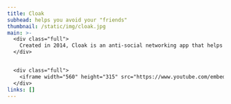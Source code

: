 ```yaml
---
title: Cloak
subhead: helps you avoid your "friends"
thumbnail: /static/img/cloak.jpg
main: >-
  <div class="full">
    Created in 2014, Cloak is an anti-social networking app that helps you avoid people you don't want to see. It pulls in location data from popular social networks—Instagram, Facebook, Twitter, and Foursquare—and warns you when you get too close to people you don't want to run into.<br><br>
  </div>


  <div class="full">
    <iframe width="560" height="315" src="https://www.youtube.com/embed/tz4Yb-EJG7w" title="YouTube video player" frameborder="0" allow="accelerometer; autoplay; clipboard-write; encrypted-media; gyroscope; picture-in-picture" allowfullscreen></iframe>
  </div>
links: []
---
```


